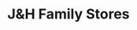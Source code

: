 ---
title: "J&H Family Stores"
url: /holland/jundh-family-stores-ottawa-beach-road/
shop: Lebensmittel
---